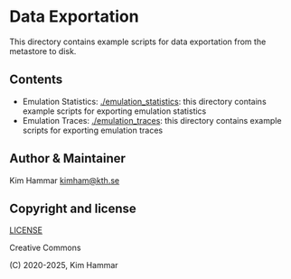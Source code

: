 # Data Exportation

This directory contains example scripts for data exportation from the metastore to disk.

## Contents

- Emulation Statistics: [./emulation_statistics](emulation_statistics): this directory contains example scripts for exporting emulation statistics
- Emulation Traces: [./emulation_traces](emulation_traces): this directory contains example scripts for exporting emulation traces

## Author & Maintainer

Kim Hammar <kimham@kth.se>

## Copyright and license

[LICENSE](../../../LICENSE.md)

Creative Commons

(C) 2020-2025, Kim Hammar